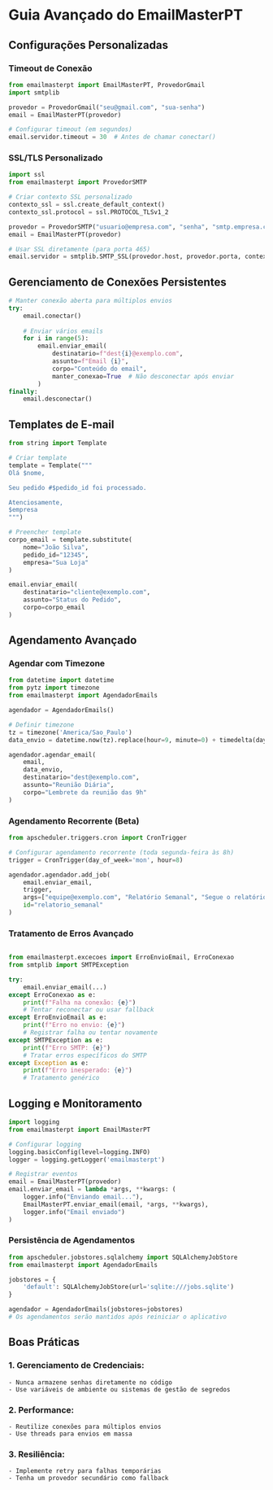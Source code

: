 # Guia Avançado do EmailMasterPT

## Configurações Personalizadas

### Timeout de Conexão

```python
from emailmasterpt import EmailMasterPT, ProvedorGmail
import smtplib

provedor = ProvedorGmail("seu@gmail.com", "sua-senha")
email = EmailMasterPT(provedor)

# Configurar timeout (em segundos)
email.servidor.timeout = 30  # Antes de chamar conectar()
```

### SSL/TLS Personalizado

```python
import ssl
from emailmasterpt import ProvedorSMTP

# Criar contexto SSL personalizado
contexto_ssl = ssl.create_default_context()
contexto_ssl.protocol = ssl.PROTOCOL_TLSv1_2

provedor = ProvedorSMTP("usuario@empresa.com", "senha", "smtp.empresa.com", 465)
email = EmailMasterPT(provedor)

# Usar SSL diretamente (para porta 465)
email.servidor = smtplib.SMTP_SSL(provedor.host, provedor.porta, context=contexto_ssl)

```

## Gerenciamento de Conexões Persistentes


```python
# Manter conexão aberta para múltiplos envios
try:
    email.conectar()
    
    # Enviar vários emails
    for i in range(5):
        email.enviar_email(
            destinatario=f"dest{i}@exemplo.com",
            assunto=f"Email {i}",
            corpo="Conteúdo do email",
            manter_conexao=True  # Não desconectar após enviar
        )
finally:
    email.desconectar()
```

## Templates de E-mail

```python 
from string import Template

# Criar template
template = Template("""
Olá $nome,

Seu pedido #$pedido_id foi processado.

Atenciosamente,
$empresa
""")

# Preencher template
corpo_email = template.substitute(
    nome="João Silva",
    pedido_id="12345",
    empresa="Sua Loja"
)

email.enviar_email(
    destinatario="cliente@exemplo.com",
    assunto="Status do Pedido",
    corpo=corpo_email
)
```

## Agendamento Avançado
### Agendar com Timezone

```python
from datetime import datetime
from pytz import timezone
from emailmasterpt import AgendadorEmails

agendador = AgendadorEmails()

# Definir timezone
tz = timezone('America/Sao_Paulo')
data_envio = datetime.now(tz).replace(hour=9, minute=0) + timedelta(days=1)

agendador.agendar_email(
    email,
    data_envio,
    destinatario="dest@exemplo.com",
    assunto="Reunião Diária",
    corpo="Lembrete da reunião das 9h"
)

```

### Agendamento Recorrente (Beta)

```python
from apscheduler.triggers.cron import CronTrigger

# Configurar agendamento recorrente (toda segunda-feira às 8h)
trigger = CronTrigger(day_of_week='mon', hour=8)

agendador.agendador.add_job(
    email.enviar_email,
    trigger,
    args=["equipe@exemplo.com", "Relatório Semanal", "Segue o relatório..."],
    id="relatorio_semanal"
)
```

### Tratamento de Erros Avançado

```python

from emailmasterpt.excecoes import ErroEnvioEmail, ErroConexao
from smtplib import SMTPException

try:
    email.enviar_email(...)
except ErroConexao as e:
    print(f"Falha na conexão: {e}")
    # Tentar reconectar ou usar fallback
except ErroEnvioEmail as e:
    print(f"Erro no envio: {e}")
    # Registrar falha ou tentar novamente
except SMTPException as e:
    print(f"Erro SMTP: {e}")
    # Tratar erros específicos do SMTP
except Exception as e:
    print(f"Erro inesperado: {e}")
    # Tratamento genérico
```

## Logging e Monitoramento

```python
import logging
from emailmasterpt import EmailMasterPT

# Configurar logging
logging.basicConfig(level=logging.INFO)
logger = logging.getLogger('emailmasterpt')

# Registrar eventos
email = EmailMasterPT(provedor)
email.enviar_email = lambda *args, **kwargs: (
    logger.info("Enviando email..."),
    EmailMasterPT.enviar_email(email, *args, **kwargs),
    logger.info("Email enviado")
)

```

### Persistência de Agendamentos

```python
from apscheduler.jobstores.sqlalchemy import SQLAlchemyJobStore
from emailmasterpt import AgendadorEmails

jobstores = {
    'default': SQLAlchemyJobStore(url='sqlite:///jobs.sqlite')
}

agendador = AgendadorEmails(jobstores=jobstores)
# Os agendamentos serão mantidos após reiniciar o aplicativo

```

## Boas Práticas

### 1. Gerenciamento de Credenciais:
    - Nunca armazene senhas diretamente no código
    - Use variáveis de ambiente ou sistemas de gestão de segredos

### 2. Performance:
    - Reutilize conexões para múltiplos envios
    - Use threads para envios em massa

### 3. Resiliência:
    - Implemente retry para falhas temporárias
    - Tenha um provedor secundário como fallback
